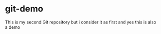 # git-demo
This is my second Git repository but i consider it as first and yes this is also a demo  
